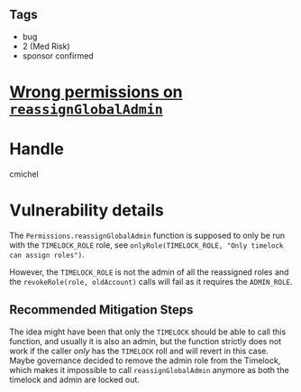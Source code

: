 ## Tags

- bug
- 2 (Med Risk)
- sponsor confirmed

# [Wrong permissions on `reassignGlobalAdmin`](https://github.com/code-423n4/2021-11-malt-findings/issues/250) 

# Handle

cmichel


# Vulnerability details

The `Permissions.reassignGlobalAdmin` function is supposed to only be run with the `TIMELOCK_ROLE` role, see `onlyRole(TIMELOCK_ROLE, "Only timelock can assign roles")`.

However, the `TIMELOCK_ROLE` is not the admin of all the reassigned roles and the `revokeRole(role, oldAccount)` calls will fail as it requires the `ADMIN_ROLE`.

## Recommended Mitigation Steps
The idea might have been that only the `TIMELOCK` should be able to call this function, and usually it is also an admin, but the function strictly does not work if the caller _only_ has the `TIMELOCK` roll and will revert in this case.
Maybe governance decided to remove the admin role from the Timelock, which makes it impossible to call `reassignGlobalAdmin` anymore as both the timelock and admin are locked out.

